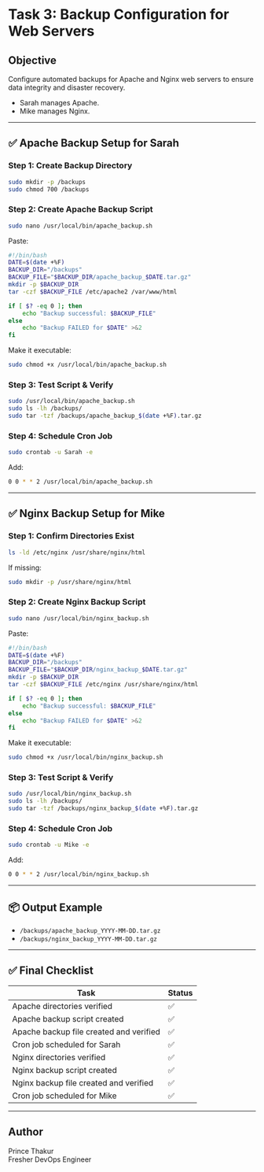 
# Task 3: Backup Configuration for Web Servers

## Objective
Configure automated backups for Apache and Nginx web servers to ensure data integrity and disaster recovery.  
- Sarah manages Apache.
- Mike manages Nginx.

---

## ✅ Apache Backup Setup for Sarah

### Step 1: Create Backup Directory
```bash
sudo mkdir -p /backups
sudo chmod 700 /backups
```

### Step 2: Create Apache Backup Script
```bash
sudo nano /usr/local/bin/apache_backup.sh
```

Paste:
```bash
#!/bin/bash
DATE=$(date +%F)
BACKUP_DIR="/backups"
BACKUP_FILE="$BACKUP_DIR/apache_backup_$DATE.tar.gz"
mkdir -p $BACKUP_DIR
tar -czf $BACKUP_FILE /etc/apache2 /var/www/html

if [ $? -eq 0 ]; then
    echo "Backup successful: $BACKUP_FILE"
else
    echo "Backup FAILED for $DATE" >&2
fi
```

Make it executable:
```bash
sudo chmod +x /usr/local/bin/apache_backup.sh
```

### Step 3: Test Script & Verify
```bash
sudo /usr/local/bin/apache_backup.sh
sudo ls -lh /backups/
sudo tar -tzf /backups/apache_backup_$(date +%F).tar.gz
```

### Step 4: Schedule Cron Job
```bash
sudo crontab -u Sarah -e
```

Add:
```bash
0 0 * * 2 /usr/local/bin/apache_backup.sh
```

---

## ✅ Nginx Backup Setup for Mike

### Step 1: Confirm Directories Exist
```bash
ls -ld /etc/nginx /usr/share/nginx/html
```

If missing:
```bash
sudo mkdir -p /usr/share/nginx/html
```

### Step 2: Create Nginx Backup Script
```bash
sudo nano /usr/local/bin/nginx_backup.sh
```

Paste:
```bash
#!/bin/bash
DATE=$(date +%F)
BACKUP_DIR="/backups"
BACKUP_FILE="$BACKUP_DIR/nginx_backup_$DATE.tar.gz"
mkdir -p $BACKUP_DIR
tar -czf $BACKUP_FILE /etc/nginx /usr/share/nginx/html

if [ $? -eq 0 ]; then
    echo "Backup successful: $BACKUP_FILE"
else
    echo "Backup FAILED for $DATE" >&2
fi
```

Make it executable:
```bash
sudo chmod +x /usr/local/bin/nginx_backup.sh
```

### Step 3: Test Script & Verify
```bash
sudo /usr/local/bin/nginx_backup.sh
sudo ls -lh /backups/
sudo tar -tzf /backups/nginx_backup_$(date +%F).tar.gz
```

### Step 4: Schedule Cron Job
```bash
sudo crontab -u Mike -e
```

Add:
```bash
0 0 * * 2 /usr/local/bin/nginx_backup.sh
```

---

## 📦 Output Example

- `/backups/apache_backup_YYYY-MM-DD.tar.gz`
- `/backups/nginx_backup_YYYY-MM-DD.tar.gz`

---

## ✅ Final Checklist

| Task                                             | Status |
|--------------------------------------------------|--------|
| Apache directories verified                      | ✅     |
| Apache backup script created                     | ✅     |
| Apache backup file created and verified          | ✅     |
| Cron job scheduled for Sarah                     | ✅     |
| Nginx directories verified                       | ✅     |
| Nginx backup script created                      | ✅     |
| Nginx backup file created and verified           | ✅     |
| Cron job scheduled for Mike                      | ✅     |

---

## Author

Prince Thakur  
Fresher DevOps Engineer
